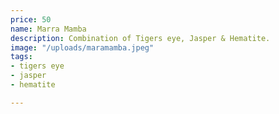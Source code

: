 ```yaml
---
price: 50
name: Marra Mamba
description: Combination of Tigers eye, Jasper & Hematite.
image: "/uploads/maramamba.jpeg"
tags:
- tigers eye
- jasper
- hematite

---
```

